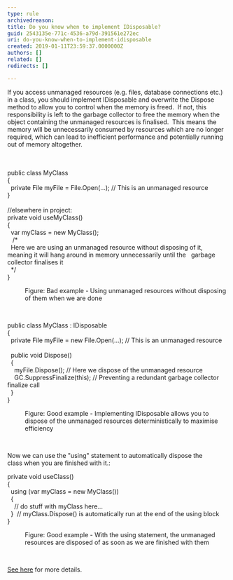 ```yaml
---
type: rule
archivedreason: 
title: Do you know when to implement IDisposable?
guid: 2543135e-771c-4536-a79d-391561e272ec
uri: do-you-know-when-to-implement-idisposable
created: 2019-01-11T23:59:37.0000000Z
authors: []
related: []
redirects: []

---
```



​If you access unmanaged resources (e.g. files, database connections etc.) in a class, you should implement&#160;IDisposable and overwrite the Dispose method to allow you to control when the memory is freed.&#160; If not, this responsibility is left to the garbage collector&#160;to free the memory when the object containing the unmanaged resources is finalised.&#160; This means the memory will be unnecessarily consumed by resources which are no longer required, which can lead to inefficient performance and potentially running out of memory altogether.<br>
<br><excerpt class='endintro'></excerpt><br>
<p class="ssw15-rteElement-CodeArea">​​public class MyClass<br>&#123;<br> &#160; private File myFile = File.Open(...); // This is an unmanaged resource<br>&#125;<br><br>//elsewhere in project&#58;<br>private void useMyClass()<br>&#123;<br>&#160; var myClass = new MyClass();<br>&#160; &#160;/*<br>&#160; ​​Here we are using an unmanaged resource without disposing of it, meaning it will hang around in memory unnecessarily&#160;until the&#160; &#160;garbage collector finalises it<br>&#160; */<br> &#125;<br> </p><dd class="ssw15-rteElement-FigureBad">​​Figure&#58; Bad example - Using unmanaged resources without disposing of them when we are done​<br></dd><p class="ssw15-rteElement-P">​<br></p><p class="ssw15-rteElement-CodeArea">public class MyClass &#58; IDisposable<br>&#123;<br>&#160; private File myFile&#160;= new File.Open(...);&#160;// This is an unmanaged resource<br><br>​&#160; public void Dispose()<br>&#160; &#123;<br>&#160; &#160; myFile.Dispose(); // Here we dispose of the unmanaged resource<br>&#160; &#160; GC.SuppressFinalize(this); // Preventing a redundant garbage collector finalize call<br>&#160; &#125;<br>&#125;<br></p><dd class="ssw15-rteElement-FigureGood">​​Figure&#58; Good example - Implementing IDisposable​ allows you to dispose of the unmanaged resources deterministically to maximise efficiency<br></dd><p class="ssw15-rteElement-P"><br></p><p class="ssw15-rteElement-P">Now we&#160;can use the &quot;using&quot; statement to automatically dispose the class&#160;when you are finished with it.&#58;<br></p><p class="ssw15-rteElement-CodeArea">​​private void useClass()<br>&#123;<br>&#160; using (var myClass = new MyClass())<br>&#160; &#123;<br>&#160; &#160;&#160;// do stuff with myClass here...<br>&#160; &#125;&#160; // myClass.Dispose() is automatically run at the end of the using block<br>&#125;<br></p><dd class="ssw15-rteElement-FigureGood">​​Figure&#58; Good example - With the using statement, the unmanaged resources are disposed of as soon as we are finished with them<br></dd><p><br></p><p> 
   <a href="https&#58;//msdn.microsoft.com/en-us/library/system.idisposable.dispose.aspx">See here</a> for more details.​<br></p>


